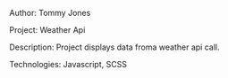 Author: Tommy Jones

Project: Weather Api  

Description: Project displays data froma weather api call.

Technologies: Javascript, SCSS
